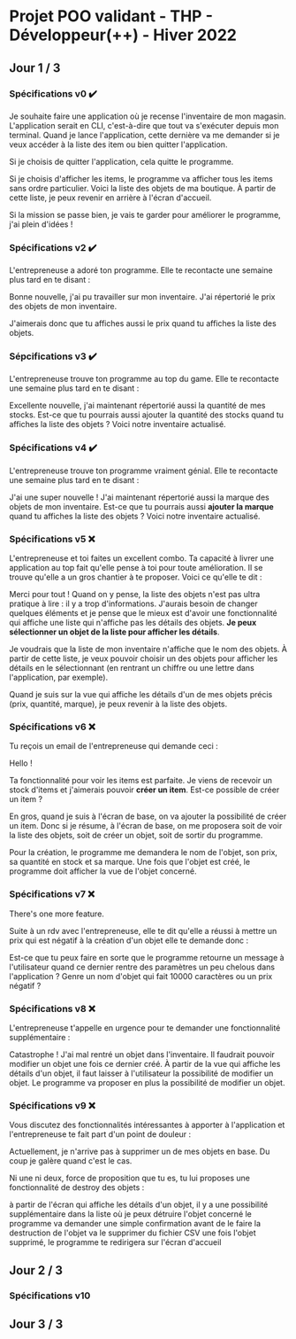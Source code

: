 # Projet POO validant - THP - Développeur(++) - Hiver 2022

## Jour 1 / 3

### Spécifications v0 :heavy_check_mark:

Je souhaite faire une application où je recense l'inventaire de mon magasin. L'application serait en CLI, c'est-à-dire que tout va s'exécuter depuis mon terminal. Quand je lance l'application, cette dernière va me demander si je veux accéder à la liste des item ou bien quitter l'application.

Si je choisis de quitter l'application, cela quitte le programme.

Si je choisis d'afficher les items, le programme va afficher tous les items sans ordre particulier. Voici la liste des objets de ma boutique. À partir de cette liste, je peux revenir en arrière à l'écran d'accueil.

Si la mission se passe bien, je vais te garder pour améliorer le programme, j'ai plein d'idées !

### Spécifications v2 :heavy_check_mark:

L'entrepreneuse a adoré ton programme. Elle te recontacte une semaine plus tard en te disant :

Bonne nouvelle, j'ai pu travailler sur mon inventaire. J'ai répertorié le prix des objets de mon inventaire.

J'aimerais donc que tu affiches aussi le prix quand tu affiches la liste des objets.

### Sépcifications v3 :heavy_check_mark:

L'entrepreneuse trouve ton programme au top du game. Elle te recontacte une semaine plus tard en te disant :

Excellente nouvelle, j'ai maintenant répertorié aussi la quantité de mes stocks. Est-ce que tu pourrais aussi ajouter la quantité des stocks quand tu affiches la liste des objets ? Voici notre inventaire actualisé.

### Spécifications v4 :heavy_check_mark:

L'entrepreneuse trouve ton programme vraiment génial. Elle te recontacte une semaine plus tard en te disant :

J'ai une super nouvelle ! J'ai maintenant répertorié aussi la marque des objets de mon inventaire. Est-ce que tu pourrais aussi **ajouter la marque** quand tu affiches la liste des objets ? Voici notre inventaire actualisé.

### Spécifications v5 :x:

L'entrepreneuse et toi faites un excellent combo. Ta capacité à livrer une application au top fait qu'elle pense à toi pour toute amélioration. Il se trouve qu'elle a un gros chantier à te proposer. Voici ce qu'elle te dit :

Merci pour tout ! Quand on y pense, la liste des objets n'est pas ultra pratique à lire : il y a trop d'informations. J'aurais besoin de changer quelques éléments et je pense que le mieux est d'avoir une fonctionnalité qui affiche une liste qui n'affiche pas les détails des objets. **Je peux sélectionner un objet de la liste pour afficher les détails**.

Je voudrais que la liste de mon inventaire n'affiche que le nom des objets. À partir de cette liste, je veux pouvoir choisir un des objets pour afficher les détails en le sélectionnant (en rentrant un chiffre ou une lettre dans l'application, par exemple).

Quand je suis sur la vue qui affiche les détails d'un de mes objets précis (prix, quantité, marque), je peux revenir à la liste des objets.

### Spécifications v6 :x:

Tu reçois un email de l'entrepreneuse qui demande ceci :

Hello !

Ta fonctionnalité pour voir les items est parfaite. Je viens de recevoir un stock d'items et j'aimerais pouvoir **créer un item**. Est-ce possible de créer un item ?

En gros, quand je suis à l'écran de base, on va ajouter la possibilité de créer un item. Donc si je résume, à l'écran de base, on me proposera soit de voir la liste des objets, soit de créer un objet, soit de sortir du programme.

Pour la création, le programme me demandera le nom de l'objet, son prix, sa quantité en stock et sa marque.
Une fois que l'objet est créé, le programme doit afficher la vue de l'objet concerné.

### Spécifications v7 :x:

There's one more feature.

Suite à un rdv avec l'entrepreneuse, elle te dit qu'elle a réussi à mettre un prix qui est négatif à la création d'un objet elle te demande donc :

Est-ce que tu peux faire en sorte que le programme retourne un message à l'utilisateur quand ce dernier rentre des paramètres un peu chelous dans l'application ? Genre un nom d'objet qui fait 10000 caractères ou un prix négatif ?

### Spécifications v8 :x:

L'entrepreneuse t'appelle en urgence pour te demander une fonctionnalité supplémentaire :

Catastrophe ! J'ai mal rentré un objet dans l'inventaire. Il faudrait pouvoir modifier un objet une fois ce dernier créé. À partir de la vue qui affiche les détails d'un objet, il faut laisser à l'utilisateur la possibilité de modifier un objet. Le programme va proposer en plus la possibilité de modifier un objet.

### Spécifications v9 :x:

Vous discutez des fonctionnalités intéressantes à apporter à l'application et l'entrepreneuse te fait part d'un point de douleur :

Actuellement, je n'arrive pas à supprimer un de mes objets en base. Du coup je galère quand c'est le cas.

Ni une ni deux, force de proposition que tu es, tu lui proposes une fonctionnalité de destroy des objets :

à partir de l'écran qui affiche les détails d'un objet, il y a une possibilité supplémentaire dans la liste où je peux détruire l'objet concerné
le programme va demander une simple confirmation avant de le faire
la destruction de l'objet va le supprimer du fichier CSV
une fois l'objet supprimé, le programme te redirigera sur l'écran d'accueil

## Jour 2 / 3

### Spécifications v10

## Jour 3 / 3
